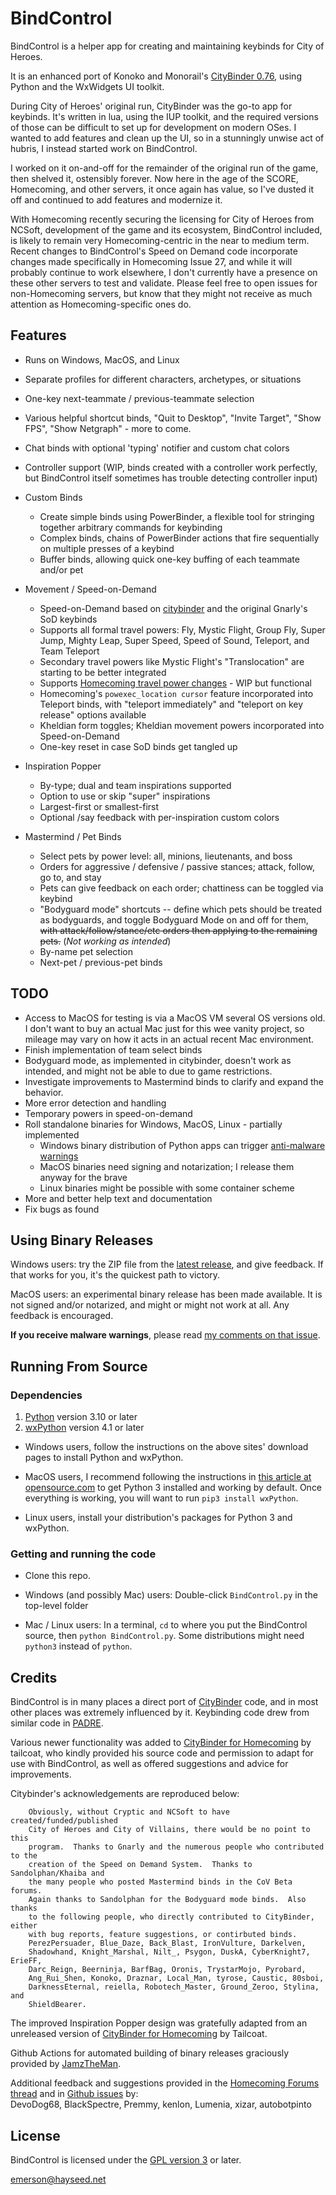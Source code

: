 BindControl
===========

BindControl is a helper app for creating and maintaining keybinds for City of Heroes.

It is an enhanced port of Konoko and Monorail's [CityBinder 0.76](http://sourceforge.net/projects/citybinder/), using Python and the WxWidgets UI toolkit.

During City of Heroes' original run, CityBinder was the go-to app for keybinds.  It's written in lua, using the IUP toolkit, and the required versions of those can be difficult to set up for development on modern OSes.  I wanted to add features and clean up the UI, so in a stunningly unwise act of hubris, I instead started work on BindControl.

I worked on it on-and-off for the remainder of the original run of the game, then shelved it, ostensibly forever.  Now here in the age of the SCORE, Homecoming, and other servers, it once again has value, so I've dusted it off and continued to add features and modernize it.

With Homecoming recently securing the licensing for City of Heroes from NCSoft, development of the game and its ecosystem, BindControl included, is likely to remain very Homecoming-centric in the near to medium term.  Recent changes to BindControl's Speed on Demand code incorporate changes made specifically in Homecoming Issue 27, and while it will probably continue to work elsewhere, I don't currently have a presence on these other servers to test and validate.  Please feel free to open issues for non-Homecoming servers, but know that they might not receive as much attention as Homecoming-specific ones do.

Features
--------

* Runs on Windows, MacOS, and Linux
* Separate profiles for different characters, archetypes, or situations
* One-key next-teammate / previous-teammate selection
* Various helpful shortcut binds, "Quit to Desktop", "Invite Target", "Show FPS", "Show Netgraph" - more to come.
* Chat binds with optional 'typing' notifier and custom chat colors
* Controller support (WIP, binds created with a controller work perfectly, but BindControl itself sometimes has trouble detecting controller input)

* Custom Binds
    * Create simple binds using PowerBinder, a flexible tool for stringing together arbitrary commands for keybinding
    * Complex binds, chains of PowerBinder actions that fire sequentially on multiple presses of a keybind
    * Buffer binds, allowing quick one-key buffing of each teammate and/or pet
* Movement / Speed-on-Demand
    * Speed-on-Demand based on [citybinder](http://sourceforge.net/projects/citybinder/) and the original Gnarly's SoD keybinds
    * Supports all formal travel powers:  Fly, Mystic Flight, Group Fly, Super Jump, Mighty Leap, Super Speed, Speed of Sound, Teleport, and Team Teleport
    * Secondary travel powers like Mystic Flight's "Translocation" are starting to be better integrated
    * Supports [Homecoming travel power changes](https://forums.homecomingservers.com/topic/27807-travel-power-updates-in-issue-27-page-2/) - WIP but functional
    * Homecoming's <code>powexec_location cursor</code> feature incorporated into Teleport binds, with "teleport immediately" and "teleport on key release" options available
    * Kheldian form toggles;  Kheldian movement powers incorporated into Speed-on-Demand
    * One-key reset in case SoD binds get tangled up
* Inspiration Popper
    * By-type; dual and team inspirations supported
    * Option to use or skip "super" inspirations
    * Largest-first or smallest-first
    * Optional /say feedback with per-inspiration custom colors
* Mastermind / Pet Binds
    * Select pets by power level: all, minions, lieutenants, and boss
    * Orders for aggressive / defensive / passive stances; attack, follow, go to, and stay
    * Pets can give feedback on each order;  chattiness can be toggled via keybind
    * "Bodyguard mode" shortcuts -- define which pets should be treated as bodyguards, and toggle Bodyguard Mode on and off for them, <strike>with attack/follow/stance/etc orders then applying to the remaining pets.</strike> (<i>Not working as intended</i>)
    * By-name pet selection
    * Next-pet / previous-pet binds

TODO
----

* Access to MacOS for testing is via a MacOS VM several OS versions old.  I don't want to buy an actual Mac just for this wee vanity project, so mileage may vary on how it acts in an actual recent Mac environment.
* Finish implementation of team select binds
* Bodyguard mode, as implemented in citybinder, doesn't work as intended, and might not be able to due to game restrictions.
* Investigate improvements to Mastermind binds to clarify and expand the behavior.
* More error detection and handling
* Temporary powers in speed-on-demand
* Roll standalone binaries for Windows, MacOS, Linux - partially implemented
    * Windows binary distribution of Python apps can trigger <a href="Help/MalwareWarnings.md">anti-malware warnings</a>
    * MacOS binaries need signing and notarization;  I release them anyway for the brave
    * Linux binaries might be possible with some container scheme
* More and better help text and documentation
* Fix bugs as found

Using Binary Releases
---------------------

Windows users:  try the ZIP file from the [latest release](https://github.com/emersonrp/bindcontrol/releases), and give feedback.  If that works for you, it's the quickest path to victory.

MacOS users:  an experimental binary release has been made available.  It is not signed and/or notarized, and might or might not work at all.  Any feedback is encouraged.

<b>If you receive malware warnings</b>, please read <a href="Help/MalwareWarnings.md">my comments on that issue</a>.

Running From Source
-------------------

### Dependencies

1. [Python](https://www.python.org) version 3.10 or later
2. [wxPython](https://www.wxpython.org) version 4.1 or later

* Windows users, follow the instructions on the above sites' download pages to install Python and wxPython.

* MacOS users, I recommend following the instructions in [this article at opensource.com](https://www.opensource.com/article/19/5/python-3-default-mac) to get Python 3 installed and working by default.  Once everything is working, you will want to run `pip3 install wxPython`.

* Linux users, install your distribution's packages for Python 3 and wxPython.

### Getting and running the code

* Clone this repo.

* Windows (and possibly Mac) users:  Double-click `BindControl.py` in the top-level folder

* Mac / Linux users: In a terminal, `cd` to where you put the BindControl source, then `python BindControl.py`.  Some distributions might need `python3` instead of `python`.

Credits
-------

BindControl is in many places a direct port of [CityBinder](http://sourceforge.net/projects/citybinder/) code, and in most other places was extremely influenced by it.  Keybinding code drew from similar code in [PADRE](https://padre.perlide.org/).

Various newer functionality was added to [CityBinder for Homecoming](https://sourceforge.net/projects/citybinder-for-homecoming/) by tailcoat, who kindly provided his source code and permission to adapt for use with BindControl, as well as offered suggestions and advice for improvements.

Citybinder's acknowledgements are reproduced below:
```
    Obviously, without Cryptic and NCSoft to have created/funded/published
    City of Heroes and City of Villains, there would be no point to this
    program.  Thanks to Gnarly and the numerous people who contributed to the
    creation of the Speed on Demand System.  Thanks to Sandolphan/Khaiba and
    the many people who posted Mastermind binds in the CoV Beta forums.
    Again thanks to Sandolphan for the Bodyguard mode binds.  Also thanks
    to the following people, who directly contributed to CityBinder, either
    with bug reports, feature suggestions, or contirbuted binds.
    PerezPersuader, Blue_Daze, Back_Blast, IronVulture, Darkelven,
    Shadowhand, Knight_Marshal, Nilt_, Psygon, DuskA, CyberKnight7, ErieFF,
    Darc_Reign, Beerninja, BarfBag, Oronis, TrystarMojo, Pyrobard,
    Ang_Rui_Shen, Konoko, Draznar, Local_Man, tyrose, Caustic, 80sboi,
    DarknessEternal, reiella, Robotech_Master, Ground_Zeroo, Stylina, and
    ShieldBearer.
```

The improved Inspiration Popper design was gratefully adapted from an unreleased version of [CityBinder for Homecoming](https://sourceforge.net/projects/citybinder-for-homecoming/) by Tailcoat.

Github Actions for automated building of binary releases graciously provided by <a href="https://github.com/JamzTheMan">JamzTheMan</a>.

Additional feedback and suggestions provided in the <a href="https://forums.homecomingservers.com/topic/38674-bindcontrol-alternative-to-citybinder/">Homecoming Forums thread</a> and in <a href="https://github.com/emersonrp/bindcontrol/issues">Github issues</a> by:<br>
DevoDog68, BlackSpectre, Premmy, kenlon, Lumenia, xizar, autobotpinto


License
-------

BindControl is licensed under the <a href="Help/LICENSE.html">GPL version 3</a> or later.


emerson@hayseed.net
